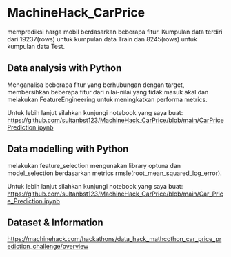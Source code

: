# MachineHack_CarPrice

memprediksi harga mobil berdasarkan beberapa fitur. Kumpulan data terdiri dari 19237(rows) untuk kumpulan data Train dan 8245(rows) untuk kumpulan data Test.

## Data analysis with Python
Menganalisa beberapa fitur yang berhubungan dengan target, membersihkan beberapa fitur dari nilai-nilai yang tidak masuk akal
dan melakukan FeatureEngineering untuk meningkatkan performa metrics. 

Untuk lebih lanjut silahkan kunjungi notebook yang saya buat: 
https://github.com/sultanbst123/MachineHack_CarPrice/blob/main/CarPricePrediction.ipynb

## Data modelling with Python
melakukan feature_selection mengunakan library optuna dan model_selection berdasarkan metrics rmsle(root_mean_squared_log_error).

Untuk lebih lanjut silahkan kunjungi notebook yang saya buat: 
https://github.com/sultanbst123/MachineHack_CarPrice/blob/main/Car_Price_Prediction.ipynb

## Dataset & Information
https://machinehack.com/hackathons/data_hack_mathcothon_car_price_prediction_challenge/overview

